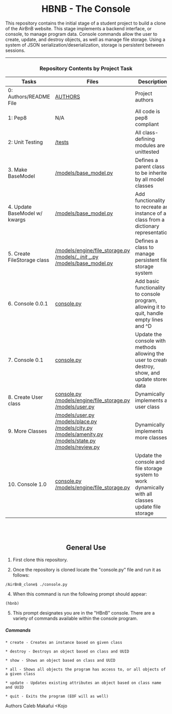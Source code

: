 <center> <h1>HBNB - The Console</h1> </center>

This repository contains the initial stage of a student project to build a clone of the AirBnB website. This stage implements a backend interface, or console, to manage program data. Console commands allow the user to create, update, and destroy objects, as well as manage file storage. Using a system of JSON serialization/deserialization, storage is persistent between sessions.

---

<center><h3>Repository Contents by Project Task</h3> </center>

| Tasks | Files | Description |
| ----- | ----- | ------ |
| 0: Authors/README File | [AUTHORS](https://github.com/theclubfoot/AirBnB_clone_v2/blob/dev/AUTHORS) | Project authors |
| 1: Pep8 | N/A | All code is pep8 compliant|
| 2: Unit Testing | [/tests](https://github.com/theclubfoot/AirBnB_clone_v2/tree/dev/tests) | All class-defining modules are unittested |
| 3. Make BaseModel | [/models/base_model.py](https://github.com/theclubfoot/AirBnB_clone_v2/blob/dev/models/base_model.py) | Defines a parent class to be inherited by all model classes|
| 4. Update BaseModel w/ kwargs | [/models/base_model.py](https://github.com/theclubfoot/AirBnB_clone_v2/blob/dev/models/base_model.py) | Add functionality to recreate an instance of a class from a dictionary representation|
| 5. Create FileStorage class | [/models/engine/file_storage.py](https://github.com/theclubfoot/AirBnB_clone_v2/blob/dev/models/engine/file_storage.py) [/models/_ _init_ _.py](https://github.com/theclubfoot/AirBnB_clone_v2/blob/dev/models/__init__.py) [/models/base_model.py](https://github.com/theclubfoot/AirBnB_clone_v2/blob/dev/models/base_model.py) | Defines a class to manage persistent file storage system|
| 6. Console 0.0.1 | [console.py](https://github.com/theclubfoot/AirBnB_clone_v2/blob/dev/console.py) | Add basic functionality to console program, allowing it to quit, handle empty lines and ^D |
| 7. Console 0.1 | [console.py](https://github.com/theclubfoot/AirBnB_clone_v2/blob/dev/console.py) | Update the console with methods allowing the user to create, destroy, show, and update stored data |
| 8. Create User class | [console.py](https://github.com/theclubfoot/AirBnB_clone_v2/blob/dev/console.py) [/models/engine/file_storage.py](https://github.com/theclubfoot/AirBnB_clone_v2/blob/dev/models/engine/file_storage.py) [/models/user.py](https://github.com/theclubfoot/AirBnB_clone_v2/blob/dev/models/user.py) | Dynamically implements a user class |
| 9. More Classes | [/models/user.py](https://github.com/theclubfoot/AirBnB_clone_v2/blob/dev/models/user.py) [/models/place.py](https://github.com/theclubfoot/AirBnB_clone_v2/blob/dev/models/place.py) [/models/city.py](https://github.com/theclubfoot/AirBnB_clone_v2/blob/dev/models/city.py) [/models/amenity.py](https://github.com/theclubfoot/AirBnB_clone_v2/blob/dev/models/amenity.py) [/models/state.py](https://github.com/theclubfoot/AirBnB_clone_v2/blob/dev/models/state.py) [/models/review.py](https://github.com/theclubfoot/AirBnB_clone_v2/blob/dev/models/review.py) | Dynamically implements more classes |
| 10. Console 1.0 | [console.py](https://github.com/theclubfoot/AirBnB_clone_v2/blob/dev/console.py) [/models/engine/file_storage.py](https://github.com/theclubfoot/AirBnB_clone_v2/blob/dev/models/engine/file_storage.py) | Update the console and file storage system to work dynamically with all  classes update file storage |
<br>
<br>
<center> <h2>General Use</h2> </center>

1. First clone this repository.

3. Once the repository is cloned locate the "console.py" file and run it as follows:
```
/AirBnB_clone$ ./console.py
```
4. When this command is run the following prompt should appear:
```
(hbnb)
```
5. This prompt designates you are in the "HBnB" console. There are a variety of commands available within the console program.

##### Commands
    * create - Creates an instance based on given class

    * destroy - Destroys an object based on class and UUID

    * show - Shows an object based on class and UUID

    * all - Shows all objects the program has access to, or all objects of a given class

    * update - Updates existing attributes an object based on class name and UUID

    * quit - Exits the program (EOF will as well)

Authors
Caleb Makafui <Kojo
